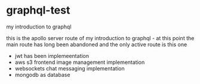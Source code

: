 # graphql-test
my introduction to graphql

this is the apollo server route of my introduction to graphql - at this point the main route has long been abandoned and the only active route is this one 
- jwt has been implemeentation
- aws s3 frontend image management implementation
- websockets chat messaging implementation
- mongodb as database
